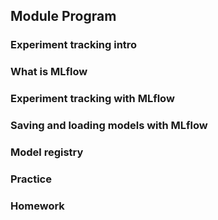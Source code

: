 ## Module Program

### Experiment tracking intro
### What is MLflow
### Experiment tracking with MLflow
### Saving and loading models with MLflow
### Model registry
### Practice
### Homework
